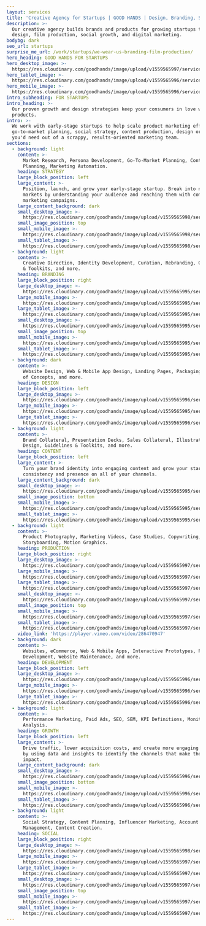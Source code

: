```yaml
---
layout: services
title: 'Creative Agency for Startups | GOOD HANDS | Design, Branding, Strategy'
description: >-
  Our creative agency builds brands and products for growing startups through
  design, film production, social growth, and digital marketing.
bodybg: dark
seo_url: startups
surprise_me_url: /work/startups/we-wear-us-branding-film-production/
hero_heading: GOOD HANDS FOR STARTUPS
hero_desktop_image: >-
  https://res.cloudinary.com/goodhands/image/upload/v1559565997/services/startups/startups-services-hero-1280px_cre7sn.jpg
hero_tablet_image: >-
  https://res.cloudinary.com/goodhands/image/upload/v1559565996/services/startups/startups-services-hero-768px_cbh39o.jpg
hero_mobile_image: >-
  https://res.cloudinary.com/goodhands/image/upload/v1559565996/services/startups/startups-services-hero-360px_ylrxpi.jpg
intro_subheading: FOR STARTUPS
intro_heading: >-
  Our proven growth and design strategies keep your consumers in love with your
  products.
intro: >-
  We work with early-stage startups to help scale product marketing efforts,
  go-to-market planning, social strategy, content production, design or anything
  you'd need out of a scrappy, results-oriented marketing team.
sections:
  - background: light
    content: >-
      Market Research, Persona Development, Go-To-Market Planning, Content
      Planning, Marketing Automation.
    heading: STRATEGY
    large_block_position: left
    large_content: >-
      Position, launch, and grow your early-stage startup. Break into new
      markets by understanding your audience and reaching them with compelling
      marketing campaigns.
    large_content_background: dark
    small_desktop_image: >-
      https://res.cloudinary.com/goodhands/image/upload/v1559565998/services/startups/startups-services-strategy-1280px_d7nlts.jpg
    small_image_position: top
    small_mobile_image: >-
      https://res.cloudinary.com/goodhands/image/upload/v1559565998/services/startups/startups-services-strategy-360px_r5oq1f.jpg
    small_tablet_image: >-
      https://res.cloudinary.com/goodhands/image/upload/v1559565998/services/startups/startups-services-strategy-768px_h3mpao.jpg
  - background: light
    content: >-
      Creative Direction, Identity Development, Curation, Rebranding, Guidelines
      & Toolkits, and more.
    heading: BRANDING
    large_block_position: right
    large_desktop_image: >-
      https://res.cloudinary.com/goodhands/image/upload/v1559565995/services/startups/startups-services-branding-lg-1280px_c2q5tc.jpg
    large_mobile_image: >-
      https://res.cloudinary.com/goodhands/image/upload/v1559565995/services/startups/startups-services-branding-lg-360px_vgx1wq.jpg
    large_tablet_image: >-
      https://res.cloudinary.com/goodhands/image/upload/v1559565995/services/startups/startups-services-branding-lg-768px_m5yooe.jpg
    small_desktop_image: >-
      https://res.cloudinary.com/goodhands/image/upload/v1559565995/services/startups/startups-services-branding-1280px_oehjtg.jpg
    small_image_position: top
    small_mobile_image: >-
      https://res.cloudinary.com/goodhands/image/upload/v1559565995/services/startups/startups-services-branding-360px_w5brpn.jpg
    small_tablet_image: >-
      https://res.cloudinary.com/goodhands/image/upload/v1559565995/services/startups/startups-services-branding-768px_sxdyku.jpg
  - background: dark
    content: >-
      Website Design, Web & Mobile App Design, Landing Pages, Packaging, Proof
      of Concepts, and more.
    heading: DESIGN
    large_block_position: left
    large_desktop_image: >-
      https://res.cloudinary.com/goodhands/image/upload/v1559565996/services/startups/startups-services-design-lg-1280px_ouit2o.jpg
    large_mobile_image: >-
      https://res.cloudinary.com/goodhands/image/upload/v1559565995/services/startups/startups-services-design-lg-360px_nefvcs.jpg
    large_tablet_image: >-
      https://res.cloudinary.com/goodhands/image/upload/v1559565996/services/startups/startups-services-design-lg-768px_r6igwr.jpg
  - background: light
    content: >-
      Brand Collateral, Presentation Decks, Sales Collateral, Illustration
      Design, Guidelines & Toolkits, and more.
    heading: CONTENT
    large_block_position: left
    large_content: >-
      Turn your brand identity into engaging content and grow your startup’s
      consistency and presence on all of your channels.
    large_content_background: dark
    small_desktop_image: >-
      https://res.cloudinary.com/goodhands/image/upload/v1559565995/services/startups/startups-services-content-1280px_wm064q.jpg
    small_image_position: bottom
    small_mobile_image: >-
      https://res.cloudinary.com/goodhands/image/upload/v1559565995/services/startups/startups-services-content-360px_ikhraz.jpg
    small_tablet_image: >-
      https://res.cloudinary.com/goodhands/image/upload/v1559565995/services/startups/startups-services-content-lg-768px_hc0gdh.jpg
  - background: light
    content: >-
      Product Photography, Marketing Videos, Case Studies, Copywriting,
      Storyboarding, Motion Graphics.
    heading: PRODUCTION
    large_block_position: right
    large_desktop_image: >-
      https://res.cloudinary.com/goodhands/image/upload/v1559565997/services/startups/startups-services-production-lg-1280px_sxqoce.jpg
    large_mobile_image: >-
      https://res.cloudinary.com/goodhands/image/upload/v1559565997/services/startups/startups-services-production-lg-360px_ifl8p4.jpg
    large_tablet_image: >-
      https://res.cloudinary.com/goodhands/image/upload/v1559565997/services/startups/startups-services-production-lg-768px_admcm6.jpg
    small_desktop_image: >-
      https://res.cloudinary.com/goodhands/image/upload/v1559565997/services/startups/startups-services-production-1280px_qejcwt.jpg
    small_image_position: top
    small_mobile_image: >-
      https://res.cloudinary.com/goodhands/image/upload/v1559565997/services/startups/startups-services-production-360px_lbbnje.jpg
    small_tablet_image: >-
      https://res.cloudinary.com/goodhands/image/upload/v1559565997/services/startups/startups-services-production-768px_zhohuq.jpg
    video_link: 'https://player.vimeo.com/video/286470947'
  - background: dark
    content: >-
      Websites, eCommerce, Web & Mobile Apps, Interactive Prototypes, Plugin
      Development, Website Maintenance, and more.
    heading: DEVELOPMENT
    large_block_position: left
    large_desktop_image: >-
      https://res.cloudinary.com/goodhands/image/upload/v1559565996/services/startups/startups-services-development-lg-1280px_csyfca.jpg
    large_mobile_image: >-
      https://res.cloudinary.com/goodhands/image/upload/v1559565996/services/startups/startups-services-development-lg-360px_mvzvk4.jpg
    large_tablet_image: >-
      https://res.cloudinary.com/goodhands/image/upload/v1559565996/services/startups/startups-services-development-lg-768px_c9zuco.jpg
  - background: light
    content: >-
      Performance Marketing, Paid Ads, SEO, SEM, KPI Definitions, Monitoring and
      Analysis.
    heading: GROWTH
    large_block_position: left
    large_content: >-
      Drive traffic, lower acquisition costs, and create more engaging content
      by using data and insights to identify the channels that make the biggest
      impact.
    large_content_background: dark
    small_desktop_image: >-
      https://res.cloudinary.com/goodhands/image/upload/v1559565996/services/startups/startups-services-growth-1280px_v2iml7.jpg
    small_image_position: bottom
    small_mobile_image: >-
      https://res.cloudinary.com/goodhands/image/upload/v1559565996/services/startups/startups-services-growth-360px_utamcc.jpg
    small_tablet_image: >-
      https://res.cloudinary.com/goodhands/image/upload/v1559565996/services/startups/startups-services-growth-lg-768px_pveqao.jpg
  - background: light
    content: >-
      Social Strategy, Content Planning, Influencer Marketing, Account
      Management, Content Creation.
    heading: SOCIAL
    large_block_position: right
    large_desktop_image: >-
      https://res.cloudinary.com/goodhands/image/upload/v1559565998/services/startups/startups-services-social-lg-1280px_ixueam.jpg
    large_mobile_image: >-
      https://res.cloudinary.com/goodhands/image/upload/v1559565997/services/startups/startups-services-social-lg-360px_jbuh2h.jpg
    large_tablet_image: >-
      https://res.cloudinary.com/goodhands/image/upload/v1559565997/services/startups/startups-services-social-lg-768px_uz3gff.jpg
    small_desktop_image: >-
      https://res.cloudinary.com/goodhands/image/upload/v1559565997/services/startups/startups-services-social-1280px_ojawhn.jpg
    small_image_position: top
    small_mobile_image: >-
      https://res.cloudinary.com/goodhands/image/upload/v1559565997/services/startups/startups-services-social-360px_yrsvtl.jpg
    small_tablet_image: >-
      https://res.cloudinary.com/goodhands/image/upload/v1559565997/services/startups/startups-services-social-768px_jcxo76.jpg
---
```


